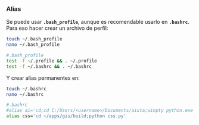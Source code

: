 ### Alias

Se puede usar **`.bash_profile`**, aunque es recomendable usarlo en **`.bashrc`**. 
Para eso hacer crear un archivo de perfil:

```sh
touch ~/.bash_profile
nano ~/.bash_profile

#.bash_profile
test -f ~/.profile && . ~/.profile
test -f ~/.bashrc && . ~/.bashrc
```

Y crear alias permanentes en:
```sh
touch ~/.bashrc
nano ~/.bashrc

#.bashrc
#alias ai='cd;cd C:/Users/<username>/Documents/aiuta;winpty python.exe a.py'
alias css='cd ~/apps/gis/build;python css.py'
```

